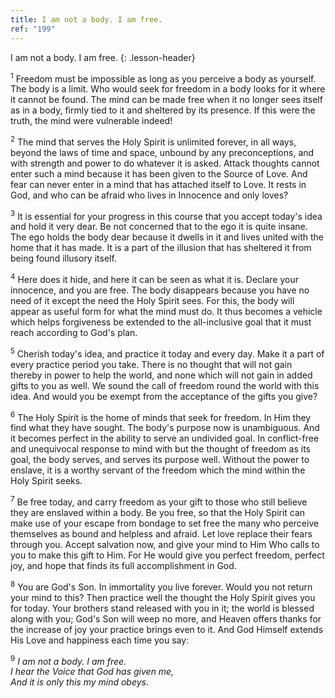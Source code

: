 ```yaml
---
title: I am not a body. I am free.
ref: "199"
---
```


I am not a body. I am free.
{: .lesson-header}

<sup>1</sup> Freedom must be impossible as long as you perceive a body
as yourself. The body is a limit. Who would seek for freedom in a body
looks for it where it cannot be found. The mind can be made free when it
no longer sees itself as in a body, firmly tied to it and sheltered by
its presence. If this were the truth, the mind were vulnerable indeed!

<sup>2</sup> The mind that serves the Holy Spirit is unlimited forever,
in all ways, beyond the laws of time and space, unbound by any
preconceptions, and with strength and power to do whatever it is asked.
Attack thoughts cannot enter such a mind because it has been given to
the Source of Love. And fear can never enter in a mind that has attached
itself to Love. It rests in God, and who can be afraid who lives in
Innocence and only loves?

<sup>3</sup> It is essential for your progress in this course that you
accept today's idea and hold it very dear. Be not concerned that to the
ego it is quite insane. The ego holds the body dear because it dwells in
it and lives united with the home that it has made. It is a part of the
illusion that has sheltered it from being found illusory itself.

<sup>4</sup> Here does it hide, and here it can be seen as what it is.
Declare your innocence, and you are free. The body disappears because
you have no need of it except the need the Holy Spirit sees. For this,
the body will appear as useful form for what the mind must do. It thus
becomes a vehicle which helps forgiveness be extended to the
all-inclusive goal that it must reach according to God's plan.

<sup>5</sup> Cherish today's idea, and practice it today and every day.
Make it a part of every practice period you take. There is no thought
that will not gain thereby in power to help the world, and none which
will not gain in added gifts to you as well. We sound the call of
freedom round the world with this idea. And would you be exempt from the
acceptance of the gifts you give?

<sup>6</sup> The Holy Spirit is the home of minds that seek for freedom.
In Him they find what they have sought. The body's purpose now is
unambiguous. And it becomes perfect in the ability to serve an undivided
goal. In conflict-free and unequivocal response to mind with but the
thought of freedom as its goal, the body serves, and serves its purpose
well. Without the power to enslave, it is a worthy servant of the
freedom which the mind within the Holy Spirit seeks.

<sup>7</sup> Be free today, and carry freedom as your gift to those who
still believe they are enslaved within a body. Be you free, so that the
Holy Spirit can make use of your escape from bondage to set free the
many who perceive themselves as bound and helpless and afraid. Let love
replace their fears through you. Accept salvation now, and give your
mind to Him Who calls to you to make this gift to Him. For He would give
you perfect freedom, perfect joy, and hope that finds its full
accomplishment in God.

<sup>8</sup> You are God's Son. In immortality you live forever. Would
you not return your mind to this? Then practice well the thought the
Holy Spirit gives you for today. Your brothers stand released with you
in it; the world is blessed along with you; God's Son will weep no more,
and Heaven offers thanks for the increase of joy your practice brings
even to it. And God Himself extends His Love and happiness each time you
say:

<sup>9</sup> *I am not a body. I am free.<br/>
I hear the Voice that God has given me,<br/>
And it is only this my mind obeys*.

